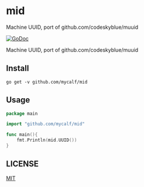 # mid

Machine UUID, port of github.com/codeskyblue/muuid

[![GoDoc](https://godoc.org/github.com/mycalf/mid?status.svg)](https://godoc.org/github.com/mycalf/mid)

Machine UUID, port of github.com/codeskyblue/muuid

## Install

```
go get -v github.com/mycalf/mid
```

## Usage

```go
package main

import "github.com/mycalf/mid"

func main(){
	fmt.Println(mid.UUID())
}
```

## LICENSE

[MIT](LICENSE)
